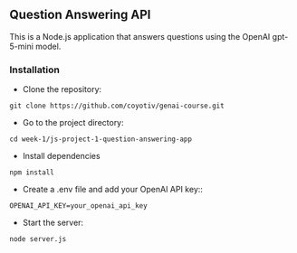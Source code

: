 ## Question Answering API

This is a Node.js application that answers questions using the OpenAI gpt-5-mini model.

### Installation

- Clone the repository:

```
git clone https://github.com/coyotiv/genai-course.git
```

- Go to the project directory:

```
cd week-1/js-project-1-question-answering-app
```

- Install dependencies

```
npm install
```

- Create a .env file and add your OpenAI API key::

```
OPENAI_API_KEY=your_openai_api_key
```

- Start the server:

```
node server.js
```
